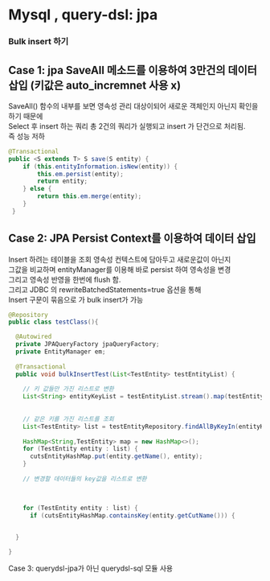 # Mysql , query-dsl: jpa


### Bulk insert 하기

## Case 1: jpa SaveAll 메소드를 이용하여 3만건의 데이터 삽입 (키값은 auto_incremnet 사용 x)

SaveAll() 함수의 내부를 보면 영속성 관리 대상이되어 새로운 객체인지 아닌지 확인을 하기 때문에  
Select 후 insert 하는 쿼리 총 2건의 쿼리가 실행되고 insert 가 단건으로 처리됨.   
즉 성능 저하

```java
@Transactional
public <S extends T> S save(S entity) {
	if (this.entityInformation.isNew(entity)) {
    	this.em.persist(entity);
        return entity;
    } else {
        return this.em.merge(entity);
    }
 }
```
## Case 2: JPA Persist Context를 이용하여 데이터 삽입
Insert 하려는 테이블을 조회 영속성 컨텍스트에 담아두고 새로운값이 아닌지  
그값을 비교하며 entityManager를 이용해 바로 persist 하여 영속성을 변경  
그리고 영속성 반영을 한번에 flush 함.  
그리고 JDBC 의 rewriteBatchedStatements=true 옵션을 통해  
Insert 구문이 묶음으로 가 bulk insert가 가능

```java
@Repository
public class testClass(){

  @Autowired
  private JPAQueryFactory jpaQueryFactory;
  private EntityManager em;
  
  @Transactional
  public void bulkInsertTest(List<TestEntity> testEntityList) {
    
    // 키 값들만 가진 리스트로 변환
    List<String> entityKeyList = testEntityList.stream().map(testEntityList::getKey).collect(Collectors.toList());
  
  
    // 같은 키를 가진 리스트를 조회
    List<TestEntity> list = testEntityRepository.findAllByKeyIn(entityKeyList);
    
    HashMap<String,TestEntity> map = new HashMap<>();
    for (TestEntity entity : list) {
      cutsEntityHashMap.put(entity.getName(), entity);
    }
    
    // 변경할 데이터들의 key값을 리스트로 변환

    

    for (TestEntity entity : list) {
      if (cutsEntityHashMap.containsKey(entity.getCutName())) {
    

  }

}
```

Case 3:
querydsl-jpa가 아닌 querydsl-sql 모듈 사용
